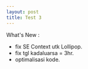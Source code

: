```yaml
---
layout: post
title: Test 3
---
```


What's New :

* fix SE Context utk Lollipop.
* fix tgl kadaluarsa = 3hr.
* optimalisasi kode.